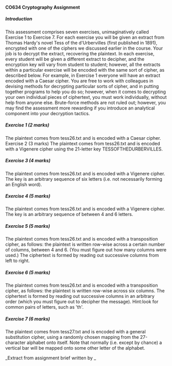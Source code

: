 #### CO634 Cryptography Assignment 
##### Introduction
This assessment comprises seven exercises, unimaginatively called Exercise 1 to
Exercise 7. For each exercise you will be given an extract from Thomas Hardy's
novel Tess of the d'Urbervilles (first published in 1891), encrypted with one of the
ciphers we discussed earlier in the course. Your job is to decrypt the extract, recovering
the plaintext. In each exercise, every student will be given a different extract to decipher,
and the encryption key will vary from student to student; however, all the extracts within
a particular exercise will be encoded with the same sort of cipher, as described below.
For example, in Exercise 1 everyone will have an extract encoded with a Caesar cipher.
You are free to work with colleagues in devising methods for decrypting particular sorts
of cipher, and in putting together programs to help you do so; however, when it comes
to decrypting your own individual pieces of ciphertext, you must work individually,
without help from anyone else.
Brute-force methods are not ruled out; however, you may find the assessment more
rewarding if you introduce an analytical component into your decryption tactics.

##### Exercise 1 (2 marks)
The plaintext comes from tess26.txt and is encoded with a Caesar cipher.
Exercise 2 (3 marks)
The plaintext comes from tess26.txt and is encoded with a Vigenere cipher using
the 21-letter key TESSOFTHEDURBERVILLES.
##### Exercise 3 (4 marks)
The plaintext comes from tess26.txt and is encoded with a Vigenere cipher. The
key is an arbitrary sequence of six letters (i.e. not necessarily forming an English
word).
##### Exercise 4 (5 marks)
The plaintext comes from tess26.txt and is encoded with a Vigenere cipher. The
key is an arbitrary sequence of between 4 and 6 letters.
##### Exercise 5 (5 marks)
The plaintext comes from tess26.txt and is encoded with a transposition cipher,
as follows: the plaintext is written row-wise across a certain number of columns, 
between 4 and 6. (You must figure out how many columns were used.) The
ciphertext is formed by reading out successive columns from left to right.
##### Exercise 6 (5 marks)
The plaintext comes from tess26.txt and is encoded with a transposition cipher,
as follows: the plaintext is written row-wise across six columns. The ciphertext is
formed by reading out successive columns in an arbitrary order (which you must
figure out to decipher the message). Hint:look for common pairs of letters, such as
'th'.
##### Exercise 7 (6 marks)
The plaintext comes from tess27.txt and is encoded with a general substitution
cipher, using a randomly chosen mapping from the 27-character alphabet onto
itself. Note that normally (i.e. except by chance) a vertical bar will be mapped
onto some other letter of the alphabet.

_Extract from assignment brief written by _
